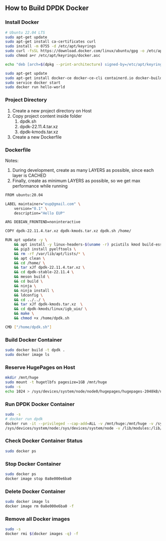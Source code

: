 ## How to Build DPDK Docker

### Install Docker

```bash
# Ubuntu 22.04 LTS
sudo apt-get update
sudo apt-get install ca-certificates curl
sudo install -m 0755 -d /etc/apt/keyrings
sudo curl -fsSL https://download.docker.com/linux/ubuntu/gpg -o /etc/apt/keyrings/docker.asc
sudo chmod a+r /etc/apt/keyrings/docker.asc

echo "deb [arch=$(dpkg --print-architecture) signed-by=/etc/apt/keyrings/docker.asc] https://download.docker.com/linux/ubuntu $(. /etc/os-release && echo "$VERSION_CODENAME") stable" | sudo tee /etc/apt/sources.list.d/docker.list > /dev/null

sudo apt-get update
sudo apt-get install docker-ce docker-ce-cli containerd.io docker-buildx-plugin docker-compose-plugin
sudo service docker start
sudo docker run hello-world
```

### Project Directory

1. Create a new project directory on Host
2. Copy project content inside folder
    1. dpdk.sh
    2. dpdk-22.11.4.tar.xz
    3. dpdk-kmods.tar.xz
3. Create a new Dockerfile

### Dockerfile

Notes:

1. During development, create as many LAYERS as possible, since each layer is CACHED
2. Finally, create as minimum LAYERS as possible, so we get max performance while running

```bash
FROM ubuntu:20.04

LABEL maintainer="eup@gmail.com" \
    version="0.1" \
    description="Hello EUP"

ARG DEBIAN_FRONTEND=noninteractive

COPY dpdk-22.11.4.tar.xz dpdk-kmods.tar.xz dpdk.sh /home/

RUN apt update -y \
    && apt install -y linux-headers-$(uname -r) pciutils kmod build-essential wget git python3 python3-dev python3-pip python3-venv pkg-config meson ninja-build libnuma-dev libpcap-dev iproute2 \
    && pip3 install pyelftools \
    && rm -rf /var/lib/apt/lists/* \
    && apt clean \
    && cd /home/ \
    && tar xJf dpdk-22.11.4.tar.xz \
    && cd dpdk-stable-22.11.4 \
    && meson build \
    && cd build \
    && ninja \
    && ninja install \
    && ldconfig \
    && cd ../../ \
    && tar xJf dpdk-kmods.tar.xz  \
    && cd dpdk-kmods/linux/igb_uio/ \
    && make \
    && chmod +x /home/dpdk.sh

CMD ["/home/dpdk.sh"]
```

### Build Docker Container

```bash
sudo docker build -t dpdk .
sudo docker image ls
```

### Reserve HugePages on Host

```bash
mkdir /mnt/huge
sudo mount -t hugetlbfs pagesize=1GB /mnt/huge
sudo -s
echo 1024 > /sys/devices/system/node/node0/hugepages/hugepages-2048kB/nr_hugepages
```

### Run DPDK Docker Container

```bash
sudo -s
# docker run dpdk
docker run -it --privileged --cap-add=ALL -v /mnt/huge:/mnt/huge -v /sys/bus/pci/devices:/sys/bus/pci/devices -v
/sys/devices/system/node:/sys/devices/system/node -v /lib/modules:/lib/modules -v /dev:/dev dpdk
```

### Check Docker Container Status

```bash
sudo docker ps
```

### Stop Docker Container

```bash
sudo docker ps
docker image stop 0a8e000e6ba0
```

### Delete Docker Container

```bash
sudo docker image ls
docker image rm 0a8e000e6ba0 -f
```

### Remove all Docker images

```bash
sudo -s
docker rmi $(docker images -q) -f
```
